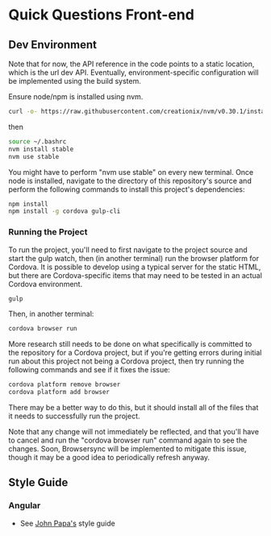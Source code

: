 # Quick Questions Front-end

## Dev Environment

Note that for now, the API reference in the code points to a static location, which is the url dev API.  Eventually, environment-specific configuration will be implemented using the build system.

Ensure node/npm is installed using nvm.

```sh
curl -o- https://raw.githubusercontent.com/creationix/nvm/v0.30.1/install.sh | bash
```
then

```sh
source ~/.bashrc
nvm install stable
nvm use stable
```

You might have to perform "nvm use stable" on every new terminal.  Once node is installed, navigate to the directory of this repository's source and perform the following commands to install this project's dependencies:

```sh
npm install
npm install -g cordova gulp-cli
```

### Running the Project

To run the project, you'll need to first navigate to the project source and start the gulp watch, then (in another terminal) run the browser platform for Cordova.  It is possible to develop using a typical server for the static HTML, but there are Cordova-specific items that may need to be tested in an actual Cordova environment.

```sh
gulp
```
Then, in another terminal:
```sh
cordova browser run
```

More research still needs to be done on what specifically is committed to the repository for a Cordova project, but if you're getting errors during initial run about this project not being a Cordova project, then try running the following commands and see if it fixes the issue:

```sh
cordova platform remove browser
cordova platform add browser
```

There may be a better way to do this, but it should install all of the files that it needs to successfully run the project.

Note that any change will not immediately be reflected, and that you'll have to cancel and run the "cordova browser run" command again to see the changes.  Soon, Browsersync will be implemented to mitigate this issue, though it may be a good idea to periodically refresh anyway.

## Style Guide

### Angular

* See [John Papa's](https://github.com/johnpapa/angular-styleguide) style guide
